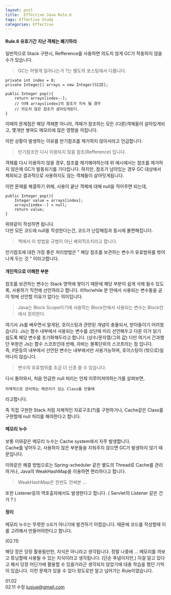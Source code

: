 ```yaml
---
layout: post
title:  Effective Java Rule.6  
tags: Effective Study 
categories: Effective
---   
```




#### Rule.6 유효기간 지난 객체는 폐기하라     

일반적으로 Stack 구현시, Refference를 사용하면 의도치 않게 GC가 작동하지 않을 수가 있습니다. 

> GC는 어떻게 일어나는가 ?는 별도의 포스팅에서 다룹니다.   

	private int index = 0;
	private Integer[] arrays = new Integer[SIZE];

	public Integer pop(){
		return arrays[index--]; 
		// 이때 arrays[index]의 참조가 지속 될 경우 
		// 의도치 않은 참조가 살아있게된다. 
	}

이때의 문제점은 해당 객체뿐 아니라, 객체가 참조하는 모든 (다른)객체들이 살아있게되고, 몇개만 쌓여도 메모리에 많은 영향을 끼칩니다.  

이런 상황이 발생하는 이유를 만기참조를 제거하지 않아서라고 언급합니다.   

> 만기참조란 다시 이용되지 않을 참조(Refference) 입니다. 

객체를 다시 이용하지 않을 경우, 참조를 제거해야하는데 위 예시에서는 참조를 제거하지 않은채 GC가 발동되기를 기다립니다. 하지만, 참조가 남아있는 경우 GC 대상에서 제외되고 결과적으로 사용하지도 않는 객체들이 살아잇게됩니다. 

이런 문제를 해결하기 위해, 사용이 끝난 객체에 대해 null을 적어주면 되는데, 

	public Integer pop(){
		Integer value = arrays[index];
		arrays[index--] = null;
		return value; 
	}


위와같이 작성하면 됩니다.  
다만 모든 코드에 null을 작성한다는건, 코드가 난잡해짐과 동시에 불편해집니다.  

> 책에서 이 방법을 규범이 아닌 예외적조치라고 합니다.    

만기참조에 대한 가장 좋은 처리방법은 " 해당 참조를 보관하는 변수가 유효범위를 벗어나게 두는 것 " 이라고합니다.   

#### 개인적으로 이해한 부분 

 참조를 보관하는 변수는 Stack 영역에 쌓이기 때문에 해당 부분이 쉽게 삭제 될수 있도록, 사용하기 직전에 선언하라고 합니다. 
 if/for/while 문 안에서 사용되는 변수들을 굳이 밖에 선언할 이유가 없다는 의미입니다.

> Java는 Block Scope이기에 사용하는 Block안에서 사용되는 변수는 Block안에서 정의한다. 


여기서 Js를 배우면서 알게된, 호이스팅과 관련된 개념이 충돌되서, 받아들이기 어려웠습니다. Js는 함수 내부에서 사용되는 변수를 상단에 미리 선언해두고 다른 이가 읽기 쉽도록 해당 변수를 초기화해두라고 합니다. (상수/문자열/그외 값)
다만 여기서 간과했던 부분은 Js는 함수 스코프인데 반해, 자바는 블록단위의 스코프라는 점 입니다.   
즉, if문등의 내부에서 선언된 변수는 내부에서만 사용가능하며, 호이스팅이 (밖으로)일어나지 않습니다.

> 변수의 유효범위를 조금 더 신경 쓸 수 있습니다.  


다시 돌아와서, 처음 언급한 null 처리는 언제 이루어져야하는가를 살펴보면, 

	자체적으로 관리하는 메모리가 있는 Class를 만들때 

라고합니다.

즉 직접 구현한 Stack 처럼 자체적인 자료구조(?)를 구현하거나, Cache같은 Class를 구현할때 null 처리를 해야한다고 합니다.  

#### 메모리 누수    

보통 이와같은 메모리 누수는 Cache system에서 자주 발생합니다.    
Cache를 넣어두고, 사용하지 않은 부분들을 지워주지 않으면 GC가 발생하지 않기 때문입니다.   

이와같은 해결 방법으로는 Spring-scheduler 같은 별도의 Thread로 Cache를 관리하거나, Java의 WeakHashMap을 이용하면 편리하다고 합니다.    

> WeakHashMap은 한번도 안써본 ...

또한 Listener등의 역호출자에서도 발생한다고 합니다. 
( Servlet의 Listener 같은 건가 ? )    

#### 정리    

메모리 누수는 뚜렷한 `오류`가 아니기에 발견하기 어렵습니다. 때문에 코드를 작성할때 이를 고려해서 만들어야한다고 합니다. 


(02.11)

해당 장은 당장 활용될만한, 지식은 아니라고 생각됩니다. 정말 나중에 ... 메모리를 까보고 튜닝할때 사용될 수 있는 지식이라고 생각됩니다. 
(단순 푸념이지만,) 이걸 알고 있다고 해서 당장 어딘가에 활용할 수 있을거라곤 생각되지 않았기에 대충 학습을 했던 기억이 있습니다. 이런 문제가 있을 수 있다 정도로만 알고 넘어가는 Rule이였습니다.  



01.02   
02.11 수정
lusiue@gmail.com    






